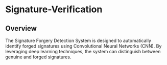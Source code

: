 # Signature-Verification

## Overview 
The Signature Forgery Detection System is designed to automatically identify forged signatures using Convolutional Neural Networks (CNN). By leveraging deep learning techniques, the system can distinguish between genuine and forged signatures.
